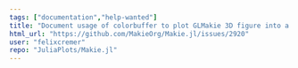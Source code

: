 ```yaml
---
tags: ["documentation","help-wanted"]
title: "Document usage of colorbuffer to plot GLMakie 3D figure into a CairoMakie Figure"
html_url: "https://github.com/MakieOrg/Makie.jl/issues/2920"
user: "felixcremer"
repo: "JuliaPlots/Makie.jl"
---
```


